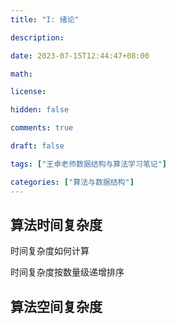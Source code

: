 ```yaml
---
title: "I: 绪论"

description:

date: 2023-07-15T12:44:47+08:00

math:

license:

hidden: false

comments: true

draft: false

tags: ["王卓老师数据结构与算法学习笔记"]

categories: ["算法与数据结构"]
---
```


## 算法时间复杂度

时间复杂度如何计算

时间复杂度按数量级递增排序

## 算法空间复杂度
